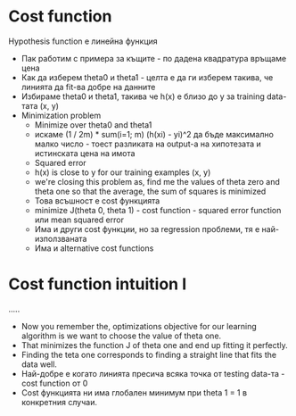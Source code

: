 # Cost function
Hypothesis function е линейна функция
- Пак работим с примера за къщите - по дадена квадратура връщаме цена
- Как да изберем theta0 и theta1 - целта е да ги изберем такива, че линията да fit-ва добре на данните
- Избираме theta0 и theta1, такива че h(x) е близо до y за training data-тата (x, y)
- Minimization problem
    - Minimize over theta0 and theta1
    - искаме (1 / 2m) * sum(i=1; m) (h(xi) - yi)^2 да бъде максимално малко число - тоест разликата на output-а на хипотезата и истинската цена на имота
    - Squared error
    - h(x) is close to y for our training examples (x, y)
    - we're closing this problem as, find me the values of theta zero and theta one so that the average, the sum of squares is minimized
    - Това всъшност е cost функцията
    - minimize J(theta 0, theta 1) - cost function - squared error function или mean squared error
    - Има и други cost функции, но за regression проблеми, тя е най-използваната
    - Има и alternative cost functions

# Cost function intuition I
.....
- Now you remember the, optimizations objective for our learning algorithm is we want to choose the value of theta one.
- That minimizes the function J of theta one and end up fitting it perfectly.
- Finding the teta one corresponds to finding a straight line that fits the data well.
- Най-добре е когато линията пресича всяка точка от testing data-та - cost function от 0
- Cost функцията ни има глобален минимум при theta 1 = 1 в конкретния случаи.